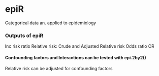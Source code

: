 
# epiR
Categorical data an. applied to epidemiology


### Outputs of epiR

Inc risk ratio                               Relative risk: Crude and Adjusted Relative risk
Odds ratio                                   OR

#### Confounding factors and Interactions can be tested with epi.2by2()
Relative risk can be adjusted for confounding factors
